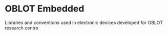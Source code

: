 # OBLOT Embedded

Libraries and conventions used in electronic devices developed for OBLOT research centre
